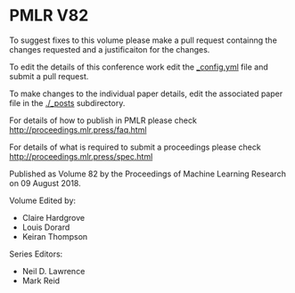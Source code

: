 # PMLR V82

To suggest fixes to this volume please make a pull request containng the changes requested and a justificaiton for the changes.

To edit the details of this conference work edit the [_config.yml](./_config.yml) file and submit a pull request.

To make changes to the individual paper details, edit the associated paper file in the [./_posts](./_posts) subdirectory.

For details of how to publish in PMLR please check http://proceedings.mlr.press/faq.html

For details of what is required to submit a proceedings please check http://proceedings.mlr.press/spec.html



Published as Volume 82 by the Proceedings of Machine Learning Research on 09 August 2018.

Volume Edited by:
  * Claire Hardgrove
  * Louis Dorard
  * Keiran Thompson

Series Editors:
  * Neil D. Lawrence
  * Mark Reid
